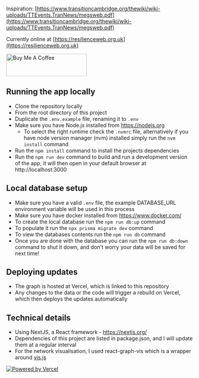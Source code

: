 Inspiration: [https://www.transitioncambridge.org/thewiki/wiki-uploads/TTEvents.TranNews/megsweb.pdf](https://www.transitioncambridge.org/thewiki/wiki-uploads/TTEvents.TranNews/megsweb.pdf)

Currently online at [https://resilienceweb.org.uk](https://resilienceweb.org.uk)

<a href="https://www.buymeacoffee.com/diner" target="_blank"><img src="https://cdn.buymeacoffee.com/buttons/v2/default-yellow.png" alt="Buy Me A Coffee" style="height: 60px !important;width: 217px !important;" ></a>

## Running the app locally

- Clone the repository locally
- From the root directory of this project
- Duplicate the `.env.example` file, renaming it to `.env`
- Make sure you have Node.js installed from https://nodejs.org
  - To select the right runtime check the `.nvmrc` file, alternatively if you have node version manager (nvm) installed simply run the `nvm install` command
- Run the `npm install` command to install the projects dependencies
- Run the `npm run dev` command to build and run a development version of the app, it will then open in your default browser at http://localhost:3000

## Local database setup

- Make sure you have a valid `.env` file, the example DATABASE_URL environment variable will be used in this process
- Make sure you have docker installed from https://www.docker.com/
- To create the local database run the `npm run db:up` command
- To populate it run the `npx prisma migrate dev` command
- To view the databases contents run the `npm run db` command
- Once you are done with the database you can run the `npm run db:down` command to shut it down, and don't worry your data will be saved for next time!

## Deploying updates

- The graph is hosted at Vercel, which is linked to this repository
- Any changes to the data or the code will trigger a rebuild on Vercel, which then deploys the updates automatically

## Technical details

- Using NextJS, a React framework - https://nextjs.org/
- Dependencies of this project are listed in package.json, and I will update them at a regular interval
- For the network visualisation, I used react-graph-vis which is a wrapper around [vis.js](https://visjs.org/)

[![Powered by Vercel](https://resilienceweb.org.uk/powered-by-vercel.svg)](https://vercel.com?utm_source=resilience-web&utm_campaign=oss)


